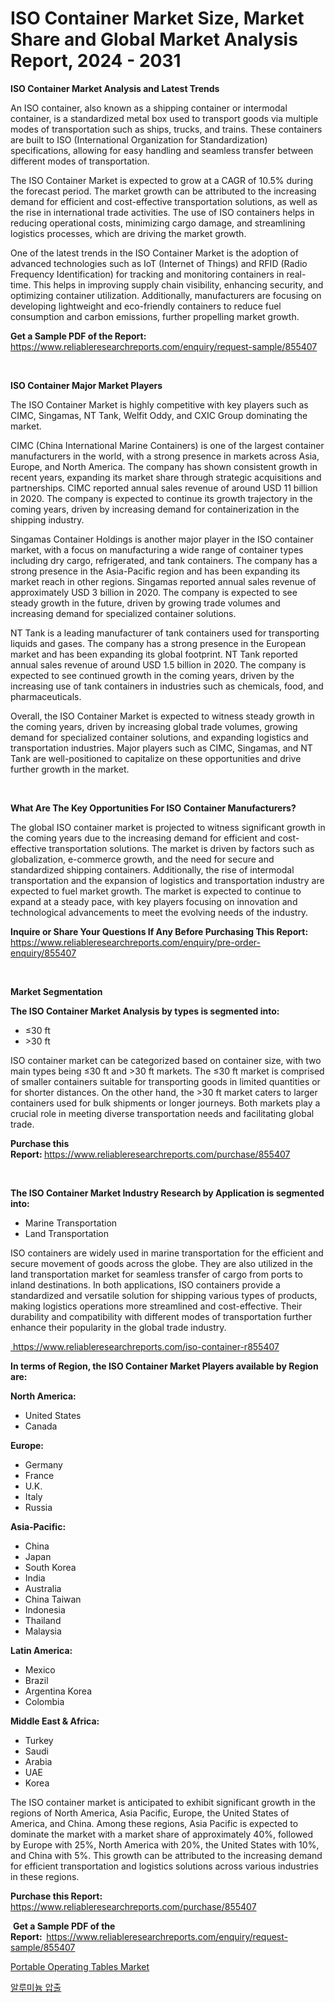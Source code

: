 <p><h1>ISO Container Market Size, Market Share and Global Market Analysis Report, 2024 - 2031</h1></p><p><strong>ISO Container Market Analysis and Latest Trends</strong></p>
<p><p>An ISO container, also known as a shipping container or intermodal container, is a standardized metal box used to transport goods via multiple modes of transportation such as ships, trucks, and trains. These containers are built to ISO (International Organization for Standardization) specifications, allowing for easy handling and seamless transfer between different modes of transportation.</p><p>The ISO Container Market is expected to grow at a CAGR of 10.5% during the forecast period. The market growth can be attributed to the increasing demand for efficient and cost-effective transportation solutions, as well as the rise in international trade activities. The use of ISO containers helps in reducing operational costs, minimizing cargo damage, and streamlining logistics processes, which are driving the market growth.</p><p>One of the latest trends in the ISO Container Market is the adoption of advanced technologies such as IoT (Internet of Things) and RFID (Radio Frequency Identification) for tracking and monitoring containers in real-time. This helps in improving supply chain visibility, enhancing security, and optimizing container utilization. Additionally, manufacturers are focusing on developing lightweight and eco-friendly containers to reduce fuel consumption and carbon emissions, further propelling market growth.</p></p>
<p><strong>Get a Sample PDF of the Report:&nbsp;</strong> <a href="https://www.reliableresearchreports.com/enquiry/request-sample/855407">https://www.reliableresearchreports.com/enquiry/request-sample/855407</a></p>
<p>&nbsp;</p>
<p><strong>ISO Container Major Market Players</strong></p>
<p><p>The ISO Container Market is highly competitive with key players such as CIMC, Singamas, NT Tank, Welfit Oddy, and CXIC Group dominating the market. </p><p>CIMC (China International Marine Containers) is one of the largest container manufacturers in the world, with a strong presence in markets across Asia, Europe, and North America. The company has shown consistent growth in recent years, expanding its market share through strategic acquisitions and partnerships. CIMC reported annual sales revenue of around USD 11 billion in 2020. The company is expected to continue its growth trajectory in the coming years, driven by increasing demand for containerization in the shipping industry.</p><p>Singamas Container Holdings is another major player in the ISO container market, with a focus on manufacturing a wide range of container types including dry cargo, refrigerated, and tank containers. The company has a strong presence in the Asia-Pacific region and has been expanding its market reach in other regions. Singamas reported annual sales revenue of approximately USD 3 billion in 2020. The company is expected to see steady growth in the future, driven by growing trade volumes and increasing demand for specialized container solutions.</p><p>NT Tank is a leading manufacturer of tank containers used for transporting liquids and gases. The company has a strong presence in the European market and has been expanding its global footprint. NT Tank reported annual sales revenue of around USD 1.5 billion in 2020. The company is expected to see continued growth in the coming years, driven by the increasing use of tank containers in industries such as chemicals, food, and pharmaceuticals.</p><p>Overall, the ISO Container Market is expected to witness steady growth in the coming years, driven by increasing global trade volumes, growing demand for specialized container solutions, and expanding logistics and transportation industries. Major players such as CIMC, Singamas, and NT Tank are well-positioned to capitalize on these opportunities and drive further growth in the market.</p></p>
<p>&nbsp;</p>
<p><strong>What Are The Key Opportunities For ISO Container Manufacturers?</strong></p>
<p><p>The global ISO container market is projected to witness significant growth in the coming years due to the increasing demand for efficient and cost-effective transportation solutions. The market is driven by factors such as globalization, e-commerce growth, and the need for secure and standardized shipping containers. Additionally, the rise of intermodal transportation and the expansion of logistics and transportation industry are expected to fuel market growth. The market is expected to continue to expand at a steady pace, with key players focusing on innovation and technological advancements to meet the evolving needs of the industry.</p></p>
<p><strong>Inquire or Share Your Questions If Any Before Purchasing This Report:</strong> <a href="https://www.reliableresearchreports.com/enquiry/pre-order-enquiry/855407">https://www.reliableresearchreports.com/enquiry/pre-order-enquiry/855407</a></p>
<p>&nbsp;</p>
<p><strong>Market Segmentation</strong></p>
<p><strong>The ISO Container Market Analysis by types is segmented into:</strong></p>
<p><ul><li>≤30 ft</li><li>>30 ft</li></ul></p>
<p><p>ISO container market can be categorized based on container size, with two main types being ≤30 ft and >30 ft markets. The ≤30 ft market is comprised of smaller containers suitable for transporting goods in limited quantities or for shorter distances. On the other hand, the >30 ft market caters to larger containers used for bulk shipments or longer journeys. Both markets play a crucial role in meeting diverse transportation needs and facilitating global trade.</p></p>
<p><strong>Purchase this Report:&nbsp;</strong><a href="https://www.reliableresearchreports.com/purchase/855407">https://www.reliableresearchreports.com/purchase/855407</a></p>
<p>&nbsp;</p>
<p><strong>The ISO Container Market Industry Research by Application is segmented into:</strong></p>
<p><ul><li>Marine Transportation</li><li>Land Transportation</li></ul></p>
<p><p>ISO containers are widely used in marine transportation for the efficient and secure movement of goods across the globe. They are also utilized in the land transportation market for seamless transfer of cargo from ports to inland destinations. In both applications, ISO containers provide a standardized and versatile solution for shipping various types of products, making logistics operations more streamlined and cost-effective. Their durability and compatibility with different modes of transportation further enhance their popularity in the global trade industry.</p></p>
<p><a href="https://www.reliableresearchreports.com/iso-container-r855407">&nbsp;https://www.reliableresearchreports.com/iso-container-r855407</a></p>
<p><strong>In terms of Region, the ISO Container Market Players available by Region are:</strong></p>
<p>
    <p> <strong> North America: </strong>
        <ul>
            <li>United States</li>
            <li>Canada</li>
        </ul>
        </p> 
    <p> <strong> Europe: </strong>
        <ul>
            <li>Germany</li>
            <li>France</li>
            <li>U.K.</li>
            <li>Italy</li>
            <li>Russia</li>
        </ul>
        </p> 
    <p> <strong> Asia-Pacific: </strong>
        <ul>
            <li>China</li>
            <li>Japan</li>
            <li>South Korea</li>
            <li>India</li>
            <li>Australia</li>
            <li>China Taiwan</li>
            <li>Indonesia</li>
            <li>Thailand</li>
            <li>Malaysia</li>
        </ul>
        </p> 
    <p> <strong> Latin America: </strong>
        <ul>
            <li>Mexico</li>
            <li>Brazil</li>
            <li>Argentina Korea</li>
            <li>Colombia</li>
        </ul>
        </p> 
    <p> <strong> Middle East & Africa: </strong>
        <ul>
            <li>Turkey</li>
            <li>Saudi</li>
            <li>Arabia</li>
            <li>UAE</li>
            <li>Korea</li>
        </ul>
    </p>
    </p>
<p><p>The ISO container market is anticipated to exhibit significant growth in the regions of North America, Asia Pacific, Europe, the United States of America, and China. Among these regions, Asia Pacific is expected to dominate the market with a market share of approximately 40%, followed by Europe with 25%, North America with 20%, the United States with 10%, and China with 5%. This growth can be attributed to the increasing demand for efficient transportation and logistics solutions across various industries in these regions.</p></p>
<p><strong>Purchase this Report: </strong><a href="https://www.reliableresearchreports.com/purchase/855407">https://www.reliableresearchreports.com/purchase/855407</a></p>
<p>&nbsp;<strong>Get a Sample PDF of the Report:&nbsp;&nbsp;</strong><a href="https://www.reliableresearchreports.com/enquiry/request-sample/855407">https://www.reliableresearchreports.com/enquiry/request-sample/855407</a></p>
<p><strong></strong></p>
<p><p><a href="https://military-diascia-e68.notion.site/Portable-Operating-Tables-Market-Furnishes-Information-on-Market-Share-Market-Trends-and-Market-Gr-a0a458339a7a48cd97a3269a9ded78ec">Portable Operating Tables Market</a></p><p><a href="https://github.com/Madalyell456456/Market-Research-Report-List-1/blob/main/974302029870.md">알루미늄 압출</a></p></p>